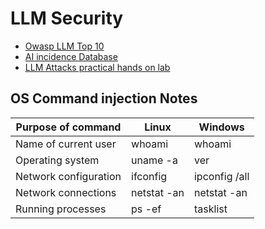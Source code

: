 # LLM Security 

- [Owasp LLM Top 10](https://genai.owasp.org/llm-top-10/)
- [AI incidence Database](https://github.com/responsible-ai-collaborative/aiid)
- [LLM Attacks practical hands on lab](https://portswigger.net/web-security/llm-attacks)

## OS Command injection Notes
| Purpose of command | Linux | Windows |
|-------------------|-------|---------|
| Name of current user | whoami | whoami |
| Operating system | uname -a | ver |
| Network configuration | ifconfig | ipconfig /all |
| Network connections | netstat -an | netstat -an |
| Running processes | ps -ef | tasklist |
